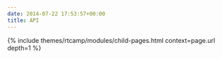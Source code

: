 ```yaml
---
date: 2014-07-22 17:53:57+00:00
title: API
---
```


{% include themes/rtcamp/modules/child-pages.html context=page.url depth=1 %}
